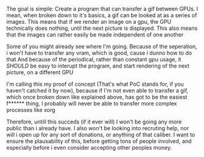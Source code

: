 The goal is simple: Create a program that can transfer a gif between GPUs.
I mean, when broken down to it's basics, a gif can be looked at as a series of images. This means that if we render
an image on a gpu, the GPU technically does nothing, until the next picture is displayed. This also means that the 
images can rather easily be made independent of one another

Some of you might already see where I'm going. Because of the seperation, i won't have to transfer any vram, which is good, cause i 
dunno how to do that
And because of the periodical, rather than constant gpu usage, it *SHOULD* be easy to interupt the program, and start rendering of
the next picture, on a different GPU


I'm calling this my proof of concept (That's what PoC stands for, if you haven't catched it by now), because if I'm not even able to transfer a gif, which
once broken down like explained above, has got to be the easiest f****** thing, I probably will never be able to transfer more complex processes like xorg

Therefore, untill this succeds (if it ever will) I won't be going any more public than i already have. I also won't be looking into recruting help,
nor will i open up for any sort of donations, or anything of that caliber. 
I want to ensure the plausability of this, before getting tons of people involved, and especially before i even consider accepting other peoples money.
